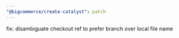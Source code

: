 ```yaml
---
"@bigcommerce/create-catalyst": patch
---
```


fix: disambiguate checkout ref to prefer branch over local file name
